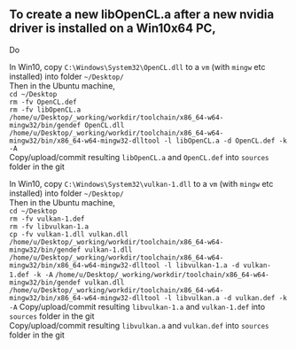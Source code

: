 ## To create a new libOpenCL.a after a new nvidia driver is installed on a Win10x64 PC,  

Do  

In Win10, copy `C:\Windows\System32\OpenCL.dll` to a `vm` (with `mingw` etc installed) into folder `~/Desktop/`  
Then in the Ubuntu machine,    
`cd ~/Desktop`    
`rm -fv OpenCL.def`    
`rm -fv libOpenCL.a`    
`/home/u/Desktop/_working/workdir/toolchain/x86_64-w64-mingw32/bin/gendef OpenCL.dll`  
`/home/u/Desktop/_working/workdir/toolchain/x86_64-w64-mingw32/bin/x86_64-w64-mingw32-dlltool -l libOpenCL.a -d OpenCL.def -k -A`  
Copy/upload/commit resulting `libOpenCL.a` and `OpenCL.def` into `sources` folder in the git  
		

In Win10, copy `C:\Windows\System32\vulkan-1.dll` to a `vm` (with `mingw` etc installed) into folder `~/Desktop/`  
Then in the Ubuntu machine,    
`cd ~/Desktop`    
`rm -fv vulkan-1.def`    
`rm -fv libvulkan-1.a`    
`cp -fv vulkan-1.dll vulkan.dll`
`/home/u/Desktop/_working/workdir/toolchain/x86_64-w64-mingw32/bin/gendef vulkan-1.dll`
`/home/u/Desktop/_working/workdir/toolchain/x86_64-w64-mingw32/bin/x86_64-w64-mingw32-dlltool -l libvulkan-1.a -d vulkan-1.def -k -A`
`/home/u/Desktop/_working/workdir/toolchain/x86_64-w64-mingw32/bin/gendef vulkan.dll`
`/home/u/Desktop/_working/workdir/toolchain/x86_64-w64-mingw32/bin/x86_64-w64-mingw32-dlltool -l libvulkan.a -d vulkan.def -k -A`
Copy/upload/commit resulting `libvulkan-1.a` and `vulkan-1.def` into `sources` folder in the git  
Copy/upload/commit resulting `libvulkan.a` and `vulkan.def` into `sources` folder in the git  